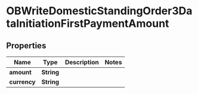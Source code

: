 # OBWriteDomesticStandingOrder3DataInitiationFirstPaymentAmount

## Properties
Name | Type | Description | Notes
------------ | ------------- | ------------- | -------------
**amount** | **String** |  | 
**currency** | **String** |  | 
